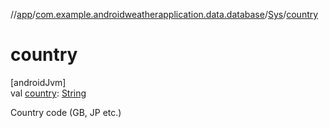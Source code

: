 //[app](../../../index.md)/[com.example.androidweatherapplication.data.database](../index.md)/[Sys](index.md)/[country](country.md)

# country

[androidJvm]\
val [country](country.md): [String](https://kotlinlang.org/api/latest/jvm/stdlib/kotlin/-string/index.html)

Country code (GB, JP etc.)

